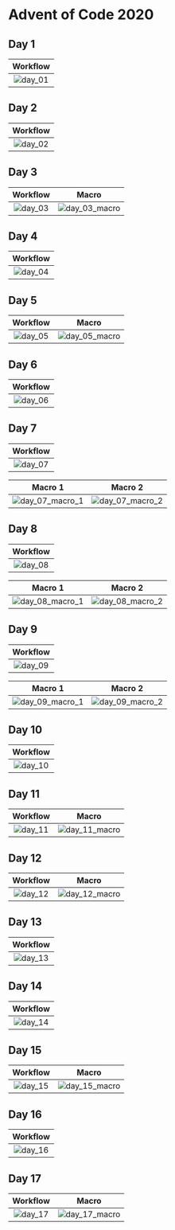 # Advent of Code 2020

## Day 1

| Workflow                                |
:----------------------------------------:|
| ![day_01](other/screenshots/day_01.png) |

## Day 2

| Workflow                                |
:----------------------------------------:|
| ![day_02](other/screenshots/day_02.png) |

## Day 3

| Workflow                                | Macro                                               |
|:---------------------------------------:|:---------------------------------------------------:|
| ![day_03](other/screenshots/day_03.png) | ![day_03_macro](other/screenshots/day_03_macro.png) |

## Day 4

| Workflow                                |
:----------------------------------------:|
| ![day_04](other/screenshots/day_04.png) |

## Day 5

| Workflow                                | Macro                                               |
|:---------------------------------------:|:---------------------------------------------------:|
| ![day_05](other/screenshots/day_05.png) | ![day_05_macro](other/screenshots/day_05_macro.png) |

## Day 6

| Workflow                                |
:----------------------------------------:|
| ![day_06](other/screenshots/day_06.png) |

## Day 7

| Workflow                                |
:----------------------------------------:|
| ![day_07](other/screenshots/day_07.png) |

| Macro 1                                                 | Macro 2                                                 |
|:-------------------------------------------------------:|:-------------------------------------------------------:|
| ![day_07_macro_1](other/screenshots/day_07_macro_1.png) | ![day_07_macro_2](other/screenshots/day_07_macro_2.png) |

## Day 8

| Workflow                                |
:----------------------------------------:|
| ![day_08](other/screenshots/day_08.png) |

| Macro 1                                                 | Macro 2                                                 |
|:-------------------------------------------------------:|:-------------------------------------------------------:|
| ![day_08_macro_1](other/screenshots/day_08_macro_1.png) | ![day_08_macro_2](other/screenshots/day_08_macro_2.png) |

## Day 9

| Workflow                                |
:----------------------------------------:|
| ![day_09](other/screenshots/day_09.png) |

| Macro 1                                                 | Macro 2                                                 |
|:-------------------------------------------------------:|:-------------------------------------------------------:|
| ![day_09_macro_1](other/screenshots/day_09_macro_1.png) | ![day_09_macro_2](other/screenshots/day_09_macro_2.png) |

## Day 10

| Workflow                                |
:----------------------------------------:|
| ![day_10](other/screenshots/day_10.png) |

## Day 11

| Workflow                                | Macro                                               |
|:---------------------------------------:|:---------------------------------------------------:|
| ![day_11](other/screenshots/day_11.png) | ![day_11_macro](other/screenshots/day_11_macro.png) |

## Day 12

| Workflow                                | Macro                                               |
|:---------------------------------------:|:---------------------------------------------------:|
| ![day_12](other/screenshots/day_12.png) | ![day_12_macro](other/screenshots/day_12_macro.png) |

## Day 13

| Workflow                                |
:----------------------------------------:|
| ![day_13](other/screenshots/day_13.png) |

## Day 14

| Workflow                                |
:----------------------------------------:|
| ![day_14](other/screenshots/day_14.png) |

## Day 15

| Workflow                                | Macro                                               |
|:---------------------------------------:|:---------------------------------------------------:|
| ![day_15](other/screenshots/day_15.png) | ![day_15_macro](other/screenshots/day_15_macro.png) |

## Day 16

| Workflow                                |
:----------------------------------------:|
| ![day_16](other/screenshots/day_16.png) |

## Day 17

| Workflow                                | Macro                                               |
|:---------------------------------------:|:---------------------------------------------------:|
| ![day_17](other/screenshots/day_17.png) | ![day_17_macro](other/screenshots/day_17_macro.png) |
